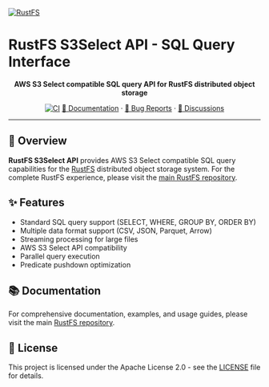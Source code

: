 [![RustFS](https://rustfs.com/images/rustfs-github.png)](https://rustfs.com)

# RustFS S3Select API - SQL Query Interface

<p align="center">
  <strong>AWS S3 Select compatible SQL query API for RustFS distributed object storage</strong>
</p>

<p align="center">
  <a href="https://github.com/rustfs/rustfs/actions/workflows/ci.yml"><img alt="CI" src="https://github.com/rustfs/rustfs/actions/workflows/ci.yml/badge.svg" /></a>
  <a href="https://docs.rustfs.com/en/">📖 Documentation</a>
  · <a href="https://github.com/rustfs/rustfs/issues">🐛 Bug Reports</a>
  · <a href="https://github.com/rustfs/rustfs/discussions">💬 Discussions</a>
</p>

---

## 📖 Overview

**RustFS S3Select API** provides AWS S3 Select compatible SQL query capabilities for the [RustFS](https://rustfs.com) distributed object storage system. For the complete RustFS experience, please visit the [main RustFS repository](https://github.com/rustfs/rustfs).

## ✨ Features

- Standard SQL query support (SELECT, WHERE, GROUP BY, ORDER BY)
- Multiple data format support (CSV, JSON, Parquet, Arrow)
- Streaming processing for large files
- AWS S3 Select API compatibility
- Parallel query execution
- Predicate pushdown optimization

## 📚 Documentation

For comprehensive documentation, examples, and usage guides, please visit the main [RustFS repository](https://github.com/rustfs/rustfs).

## 📄 License

This project is licensed under the Apache License 2.0 - see the [LICENSE](../../LICENSE) file for details.
